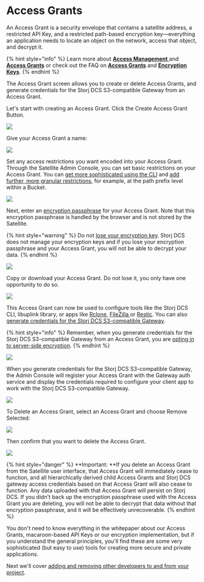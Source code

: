 # Access Grants

An Access Grant is a security envelope that contains a satellite address, a restricted API Key, and a restricted path-based encryption key—everything an application needs to locate an object on the network, access that object, and decrypt it.&#x20;

{% hint style="info" %}
Learn more about [**Access Management** ](../../concepts/access/)and [**Access Grants**](../../concepts/access/access-grants/) or check out the FAQ on [**Access Grants**](../../support/faqs.md#when-do-you-create-an-access-grant-in-satellite-ui-and-when-do-you-use-the-cli) and [**Encryption Keys**](../../support/faqs.md#how-are-encryption-keys-managed).
{% endhint %}

The Access Grant screen allows you to create or delete Access Grants, and generate credentials for the Storj DCS S3-compatible Gateway from an Access Grant.

Let's start with creating an Access Grant. Click the Create Access Grant Button.

![](<../../.gitbook/assets/Screen Shot 2021-04-20 at 12.47.21 AM.png>)

Give your Access Grant a name:

![](<../../.gitbook/assets/Screen Shot 2021-04-20 at 12.47.55 AM.png>)

Set any access restrictions you want encoded into your Access Grant. Through the Satellite Admin Console, you can set basic restrictions on your Access Grant. You can [get more sophisticated using the CLI](../quickstart-uplink-cli/generate-access-grants-and-tokens/generate-a-token.md) and [add further, more granular restrictions](../../api-reference/uplink-cli/share-command.md), for example, at the path prefix level within a Bucket.

![](<../../.gitbook/assets/Screen Shot 2021-04-20 at 12.48.09 AM.png>)

Next, enter an [encryption passphrase](../../concepts/access/encryption-and-keys/) for your Access Grant. Note that this encryption passphrase is handled by the browser and is not stored by the Satellite.

{% hint style="warning" %}
Do not [lose your encryption key](../../support/faqs.md#how-do-i-recover-from-having-lost-my-encryption-key-associated-with-an-access-grant). Storj DCS does not manage your encryption keys and if you lose your encryption passphrase and your Access Grant, you will not be able to decrypt your data.
{% endhint %}

![](<../../.gitbook/assets/Screen Shot 2021-04-20 at 12.48.36 AM.png>)

Copy or download your Access Grant. Do not lose it, you only have one opportunity  to do so.&#x20;

![](<../../.gitbook/assets/Screen Shot 2021-04-20 at 12.49.00 AM.png>)

This Access Grant can now be used to configure tools like the Storj DCS CLI, libuplink library, or apps like [Rclone](../../how-tos/sync-files-with-rclone/rclone-with-native-integration.md), [FileZilla ](../../how-tos/set-up-filezilla-for-decentralized-file-transfer.md)or [Restic](../../how-tos/backup-with-restic.md). You can also [generate credentials for the Storj DCS S3-compatible Gateway](../quickstart-aws-sdk-and-hosted-gateway-mt.md#generate-credentials-to-the-gateway-mt).

{% hint style="info" %}
Remember, when you generate credentials for the Storj DCS S3-compatible Gateway from an Access Grant, you are [opting in to server-side encryption](../../concepts/encryption-key/design-decision-server-side-encryption.md).&#x20;
{% endhint %}

![](<../../.gitbook/assets/Screen Shot 2021-04-20 at 12.49.09 AM.png>)

When you generate credentials for the Storj DCS S3-compatible Gateway, the Admin Console will register your Access Grant with the Gateway auth service and display the credentials required to configure your client app to work with the Storj DCS S3-compatible Gateway.

![](<../../.gitbook/assets/Screen Shot 2021-04-20 at 12.49.21 AM.png>)

To Delete an Access Grant, select an Access Grant and choose Remove Selected:

![](<../../.gitbook/assets/Screen Shot 2021-04-20 at 1.17.42 AM.png>)

Then confirm that you want to delete the Access Grant.

![](<../../.gitbook/assets/Screen Shot 2021-04-20 at 1.17.52 AM.png>)

{% hint style="danger" %}
**Important: **If you delete an Access Grant from the Satellite user interface, that Access Grant will immediately cease to function, and all hierarchically derived child Access Grants and Storj DCS gateway access credentials based on that Access Grant will also cease to function.  Any data uploaded with that Access Grant will persist on Storj DCS. If you didn't back up the encryption passphrase used with the Access Grant you are deleting, you will not be able to decrypt that data without that encryption passphrase, and it will be effectively unrecoverable.
{% endhint %}

You don't need to know everything in the whitepaper about our Access Grants, macaroon-based API Keys or our encryption implementation, but if you understand the general principles, you'll find these are some very sophisticated (but easy to use) tools for creating more secure and private applications.

Next we'll cover [adding and removing other developers to and from your project](users.md).
